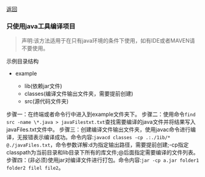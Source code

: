 [返回](index.md)

### 只使用java工具编译项目

> 声明:该方法适用于在只有java环境的条件下使用，如有IDE或者MAVEN请不要使用。

示例目录结构

- example

  - lib(依赖jar文件)
  - classes(编译文件输出文件夹，需要提前创建)
  - src(源代码文件夹)

  

步骤一：在终端或者命令行中进入到example文件夹下。
步骤二：使用命令`find src -name \*.java > javaFilestxt.txt`查找需要编译的java文件并将结果写入 javaFiles.txt文件中。
步骤三：创建编译文件输出文件夹，使用javac命令进行编译，无报错表示编译成功。命令内容:`javacd classes -cp .:./1ib/* @./javaFiles.txt`，命令参数详解:d为指定输出路径，需要提前创建;-cp指定 classpath为当前目录和lib目录下所有的库文件;@后面指定需要编译的文件列表。
步骤四：(非必须)使用jar对编译文件进行打包。命令内容:`jar -cp a.jar folder1 folder2 filel file2`。